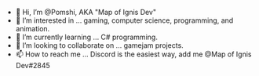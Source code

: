 - 👋 Hi, I’m @Pomshi, AKA "Map of Ignis Dev"
- 👀 I’m interested in ... gaming, computer science, programming, and animation.
- 🌱 I’m currently learning ... C# programming.
- 💞️ I’m looking to collaborate on ... gamejam projects.
- 📫 How to reach me ... Discord is the easiest way, add me @Map of Ignis Dev#2845

<!---
Pomshi/Pomshi is a ✨ special ✨ repository because its `README.md` (this file) appears on your GitHub profile.
You can click the Preview link to take a look at your changes.
--->
